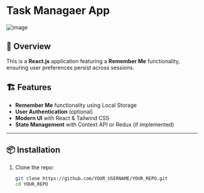 # Task Managaer App

![image](https://github.com/user-attachments/assets/bbf89d86-5664-4273-8d30-5e315a29e4dd)


## 🚀 Overview
This is a **React.js** application featuring a **Remember Me** functionality, ensuring user preferences persist across sessions.

## 🏗️ Features
- **Remember Me** functionality using Local Storage
- **User Authentication** (optional)
- **Modern UI** with React & Tailwind CSS
- **State Management** with Context API or Redux (if implemented)

---

## 📦 Installation

1. Clone the repo:
   ```sh
   git clone https://github.com/YOUR_USERNAME/YOUR_REPO.git
   cd YOUR_REPO

